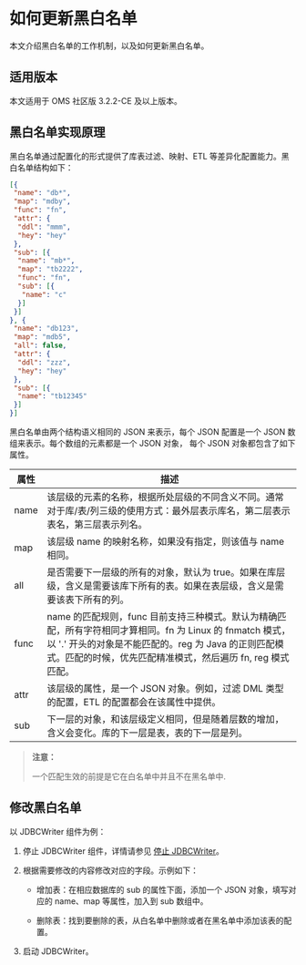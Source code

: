 # 如何更新黑白名单

本文介绍黑白名单的工作机制，以及如何更新黑白名单。

## 适用版本

本文适用于 OMS 社区版 3.2.2-CE 及以上版本。

## 黑白名单实现原理

黑白名单通过配置化的形式提供了库表过滤、映射、ETL 等差异化配置能力。黑白名单结构如下：

```json
[{
 "name": "db*",
 "map": "mdby",
 "func": "fn",
 "attr": {
  "ddl": "mmm",
  "hey": "hey"
 },
 "sub": [{
  "name": "mb*",
  "map": "tb2222",
  "func": "fn",
  "sub": [{
   "name": "c"
  }]
 }]
}, {
 "name": "db123",
 "map": "mdb5",
 "all": false,
 "attr": {
  "ddl": "zzz",
  "hey": "hey"
 },
 "sub": [{
  "name": "tb12345"
 }]
}]
```

黑白名单由两个结构语义相同的 JSON 来表示，每个 JSON 配置是一个 JSON 数组来表示。每个数组的元素都是一个 JSON 对象， 每个 JSON 对象都包含了如下属性。

| 属性 |                        描述                |
|------|------------------------------|
| name | 该层级的元素的名称，根据所处层级的不同含义不同。通常对于库/表/列三级的使用方式：最外层表示库名，第二层表示表名，第三层表示列名。                                           |
| map  | 该层级 name 的映射名称，如果没有指定，则该值与 name 相同。         |
| all  | 是否需要下一层级的所有的对象，默认为 true。如果在库层级，含义是需要该库下所有的表。如果在表层级，含义是需要该表下所有的列。              |
| func | name 的匹配规则，func 目前支持三种模式。默认为精确匹配，所有字符相同才算相同。fn 为 Linux 的 fnmatch 模式，以 '.' 开头的对象是不能匹配的。reg 为 Java 的正则匹配模式。匹配的时候，优先匹配精准模式，然后遍历 fn, reg 模式匹配。 |
| attr | 该层级的属性，是一个 JSON 对象。例如，过滤 DML 类型的配置，ETL 的配置都会在该属性中提供。   |
| sub  | 下一层的对象，和该层级定义相同，但是随着层数的增加，含义会变化。库的下一层是表，表的下一层是列。 |

>**注意：**
>
>一个匹配生效的前提是它在白名单中并且不在黑名单中.

## 修改黑白名单

以 JDBCWriter 组件为例：

1. 停止 JDBCWriter 组件，详情请参见 [停止 JDBCWriter](../500.incremental-synchronization/300.start-and-stop-jdbcwriter.md)。

2. 根据需要修改的内容修改对应的字段。示例如下：

   * 增加表：在相应数据库的 sub 的属性下面，添加一个 JSON 对象，填写对应的 name、map 等属性，加入到 sub 数组中。

   * 删除表：找到要删除的表，从白名单中删除或者在黑名单中添加该表的配置。

3. 启动 JDBCWriter。
